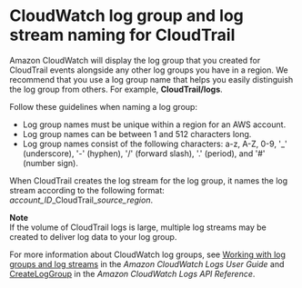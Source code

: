 # CloudWatch log group and log stream naming for CloudTrail<a name="cloudwatch-log-group-log-stream-naming-for-cloudtrail"></a>

Amazon CloudWatch will display the log group that you created for CloudTrail events alongside any other log groups you have in a region\. We recommend that you use a log group name that helps you easily distinguish the log group from others\. For example, **CloudTrail/logs**\.

Follow these guidelines when naming a log group:
+ Log group names must be unique within a region for an AWS account\.
+ Log group names can be between 1 and 512 characters long\.
+ Log group names consist of the following characters: a\-z, A\-Z, 0\-9, '\_' \(underscore\), '\-' \(hyphen\), '/' \(forward slash\), '\.' \(period\), and '\#' \(number sign\)\.

When CloudTrail creates the log stream for the log group, it names the log stream according to the following format: *account\_ID*\_CloudTrail\_*source\_region*\.

**Note**  
If the volume of CloudTrail logs is large, multiple log streams may be created to deliver log data to your log group\.

For more information about CloudWatch log groups, see [Working with log groups and log streams](https://docs.aws.amazon.com/AmazonCloudWatch/latest/logs/Working-with-log-groups-and-streams.html) in the *Amazon CloudWatch Logs User Guide* and [CreateLogGroup](https://docs.aws.amazon.com/AmazonCloudWatchLogs/latest/APIReference/API_CreateLogGroup.html) in the *Amazon CloudWatch Logs API Reference*\.